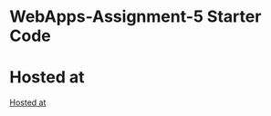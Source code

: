 # WebApps-Assignment-5 Starter Code
# Hosted at
[Hosted at]( https://44-563-web-apps-f22.github.io/44563-webapps-assignment-5-Saimithilesh1/insects.html)